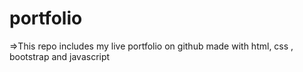# portfolio
=>This repo includes my live portfolio on github made with html, css , bootstrap and javascript 
